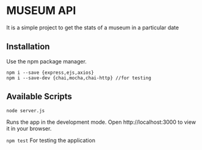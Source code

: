 # MUSEUM API

It is a simple project to get the stats of a museum in a particular date

## Installation
Use the npm package manager.
```
npm i --save {express,ejs,axios}
npm i --save-dev {chai,mocha,chai-http} //for testing
```
## Available Scripts

`node server.js`

Runs the app in the development mode.
Open http://localhost:3000 to view it in your browser.

`npm test`
For testing the application
 




